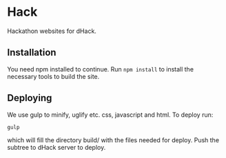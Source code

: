 Hack
====
Hackathon websites for dHack.


Installation
------------
You need npm installed to continue.
Run `npm install` to install the necessary tools to build the site.


Deploying
---------
We use gulp to minify, uglify etc. css, javascript and html.
To deploy run:

	gulp

which will fill the directory build/ with the files needed for deploy. Push
the subtree to dHack server to deploy.

